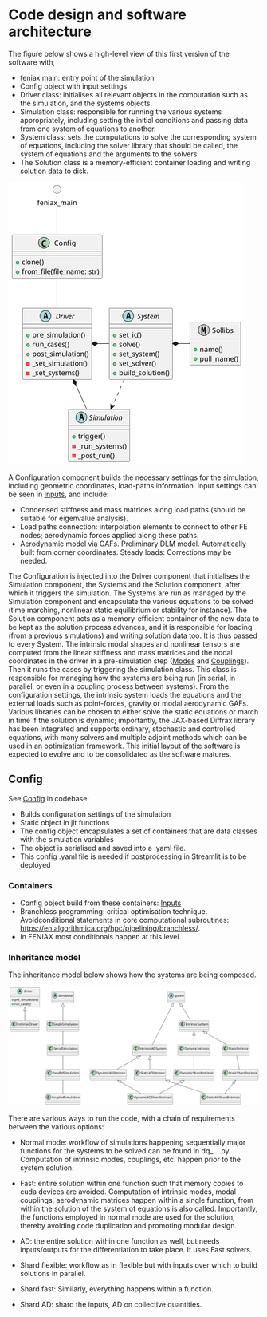 # Code design and software architecture

The figure below shows a high-level view of this first version of the software with,


-   feniax main: entry point of the simulation
-   Config object with input settings.
-   Driver class: initialises all relevant objects in the computation
    such as the simulation, and the systems objects.
-   Simulation class: responsible for running the various systems
    appropriately, including setting the initial conditions and passing
    data from one system of equations to another.
-   System class: sets the computations to solve the corresponding
    system of equations, including the solver library that should be
    called, the system of equations and the arguments to the solvers.
-   The Solution class is a memory-efficient container loading and writing solution data to disk.

![Abstract workflow](./img/abstract_classes.png)


A Configuration component builds the necessary settings for the simulation, including geometric coordinates, load-paths information. Input settings can be seen in [Inputs](api/inputs.md), and include:

- Condensed stiffness and mass matrices along load paths (should be suitable for eigenvalue analysis).
- Load paths connection: interpolation elements to connect to other FE nodes; aerodynamic forces applied along these paths.
- Aerodynamic model via GAFs. Preliminary DLM model. Automatically built from corner coordinates. Steady loads: Corrections may be needed. 

The Configuration is injected into the Driver component that initialises the Simulation component, the Systems and the Solution component, after which it triggers the simulation. The Systems are run as managed by the Simulation component and encapsulate the various equations to be solved (time marching, nonlinear static equilibrium or stability for instance). 
The Solution component acts as a memory-efficient container of the new data to be kept as the solution process advances, and it is responsible for loading (from a previous simulations) and writing solution data too. It is thus passed to every System. 
The intrinsic modal shapes and nonlinear tensors are computed from the linear stiffness and mass matrices and the nodal coordinates in the driver in a pre-simulation step ([Modes](api/modes.md) and [Couplings](api/couplings.md)). Then it runs the cases by triggering the simulation class. This class is responsible for managing how the systems are being run (in serial, in parallel, or even in a coupling process between systems). From the configuration settings, the intrinsic system loads the equations and the external loads such as point-forces, gravity or modal aerodynamic GAFs. Various libraries can be chosen to either solve the static equations or march in time if the solution is dynamic; importantly, the JAX-based Diffrax library has been integrated and supports ordinary, stochastic and controlled equations, with many solvers and multiple adjoint methods which can be used in an optimization framework. This initial layout of the software is expected to evolve and to be consolidated as the software matures. 

## Config

See [Config](api/config.md) in codebase:

-   Builds configuration settings of the simulation
-   Static object in jit functions
-   The config object encapsulates a set of containers that are data
    classes with the simulation variables
-   The object is serialised and saved into a .yaml file.
-   This config .yaml file is needed if postprocessing in Streamlit is
    to be deployed

### Containers

- Config object build from these containers: [Inputs](api/inputs.md) 
- Branchless programming: critical optimisation technique. Avoidconditional statements in core computational subroutines: <https://en.algorithmica.org/hpc/pipelining/branchless/>.
- In FENIAX most conditionals happen at this level.

### Inheritance model
The inheritance model below shows how the systems are being composed. 

![Inheritance structure](./img/inheritance_classes.png)

There are various ways to run the code, with a chain of requirements between the various options: 
- Normal mode: workflow of simulations happening sequentially major functions for the systems to be solved can be found in dq\_….py. Computation of intrinsic modes, couplings, etc. happen prior to the system solution.

- Fast: entire solution within one function such that memory copies to cuda devices are avoided. Computation of intrinsic modes, modal couplings, aerodynamic matrices happen within a single function, from within the solution of the system of equations is also called. Importantly, the functions employed in normal mode are used for the solution, thereby avoiding code duplication and promoting modular design.

- AD: the entire solution within one function as well, but needs inputs/outputs for the differentiation to take place. It uses Fast solvers. 

- Shard flexible: workflow as in flexible but with inputs over which to build solutions in parallel.

- Shard fast: Similarly, everything happens within a function.

- Shard AD: shard the inputs, AD on collective quantities.


